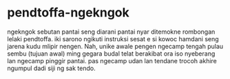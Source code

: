 # pendtoffa-ngekngok
 ngekngok sebutan pantai seng diarani pantai nyar ditemokne rombongan lelaki pendtoffa. iki sarono ngikuti instruksi sesat e si kowoc hamdani seng jarena kudu mlipir nengen. Nah, unike awale pengen ngecamp tengah pulau sembu (tujuan awal) ming gegara budal telat berakibat ora iso nyeberang lan ngecamp pinggir pantai. pas ngecamp udan lan tendane trocoh akhire ngumpul dadi siji ng sak tendo.
